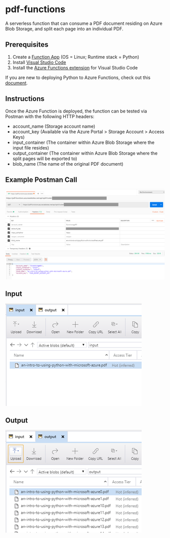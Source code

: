 # pdf-functions
A serverless function that can consume a PDF document residing on Azure Blob Storage, and split each page into an individual PDF.

## Prerequisites
1. Create a [Function App](https://docs.microsoft.com/en-us/azure/azure-functions/functions-create-first-azure-function) (OS = Linux; Runtime stack = Python)
2. Install [Visual Studio Code](https://code.visualstudio.com/)
3. Install the [Azure Functions extension](https://marketplace.visualstudio.com/items?itemName=ms-azuretools.vscode-azurefunctions) for Visual Studio Code

If you are new to deploying Python to Azure Functions, check out this [document](https://code.visualstudio.com/docs/python/tutorial-azure-functions).

## Instructions
Once the Azure Function is deployed, the function can be tested via Postman with the following HTTP headers:
* account_name (Storage account name)
* account_key (Available via the Azure Portal > Storage Account > Access Keys)
* input_container (The container within Azure Blob Storage where the input file resides)
* output_container (The container within Azure Blob Storage where the split pages will be exported to)
* blob_name (The name of the original PDF document)

## Example Postman Call
![](media/postman.png)

## Input
![](media/input.png)

## Output
![](media/output.png)

